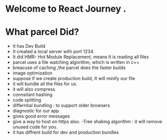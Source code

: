 # Welcome to React Journey .

# What parcel Did?

- It has Dev Build
- It created a local server with port 1234
- It did HMR- Hot Module Replacement, means It is reading all files
- parcel uses a file watching algorithm, which is written in c++
- breacuse of caching ,the parcel does the faster builds
- image optimization
- suppose if we create production build, It will minify our file
- it will bundle all the files for us.
- it will also compress
- connsitant hashing
- code splitting
- differntial bundling : to support older browsers
- diagnostic for our app
- gives good error messages
- give a way to host on https also.
-Tree shaking algorithm : it will remove unused code for you.
- it has diffrent build for dev and production bundles
